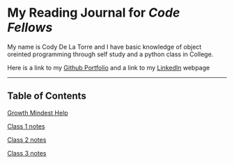 # My Reading Journal for *Code Fellows*

My name is Cody De La Torre and I have basic knowledge of object oreinted programming through self study and a python class in College.

 Here is a link to my [Github Portfolio](https://github.com/CodyDeLaTorre) and a link to my [LinkedIn](https://www.linkedin.com/in/cody-de-la-torre/) webpage

-------------------------------------------------------------------------------------------------------------------------------------------

## Table of Contents

[Growth Mindest Help](102/growth-mindest.md)

[Class 1 notes](102/markdown-notes.md)

[Class 2 notes](102/coders-computer-notes.md)

[Class 3 notes](102/revisions-cloud.md)
